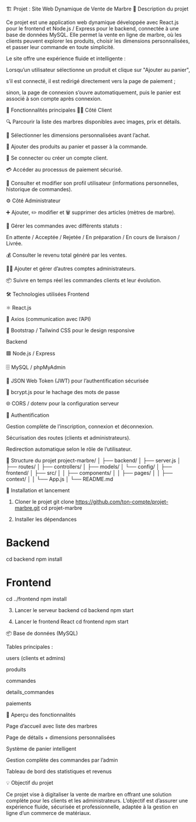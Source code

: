 🏗️ Projet : Site Web Dynamique de Vente de Marbre
📖 Description du projet

Ce projet est une application web dynamique développée avec React.js pour le frontend et Node.js / Express pour le backend, connectée à une base de données MySQL.
Elle permet la vente en ligne de marbre, où les clients peuvent explorer les produits, choisir les dimensions personnalisées, et passer leur commande en toute simplicité.

Le site offre une expérience fluide et intelligente :

Lorsqu’un utilisateur sélectionne un produit et clique sur "Ajouter au panier",

s’il est connecté, il est redirigé directement vers la page de paiement ;

sinon, la page de connexion s’ouvre automatiquement, puis le panier est associé à son compte après connexion.

👥 Fonctionnalités principales
🧑‍💻 Côté Client

🔍 Parcourir la liste des marbres disponibles avec images, prix et détails.

📏 Sélectionner les dimensions personnalisées avant l’achat.

🛒 Ajouter des produits au panier et passer à la commande.

🔐 Se connecter ou créer un compte client.

💳 Accéder au processus de paiement sécurisé.

👤 Consulter et modifier son profil utilisateur (informations personnelles, historique de commandes).

⚙️ Côté Administrateur

➕ Ajouter, ✏️ modifier et 🗑️ supprimer des articles (mètres de marbre).

👀 Gérer les commandes avec différents statuts :

En attente / Acceptée / Rejetée / En préparation / En cours de livraison / Livrée.

💰 Consulter le revenu total généré par les ventes.

👨‍💼 Ajouter et gérer d’autres comptes administrateurs.

📦 Suivre en temps réel les commandes clients et leur évolution.

🛠️ Technologies utilisées
Frontend

⚛️ React.js

🔄 Axios (communication avec l’API)

🎨 Bootstrap / Tailwind CSS pour le design responsive

Backend

🟩 Node.js / Express

🗄️ MySQL / phpMyAdmin

🔑 JSON Web Token (JWT) pour l’authentification sécurisée

🧱 bcrypt.js pour le hachage des mots de passe

🌐 CORS / dotenv pour la configuration serveur

🔐 Authentification

Gestion complète de l’inscription, connexion et déconnexion.

Sécurisation des routes (clients et administrateurs).

Redirection automatique selon le rôle de l’utilisateur.

🧾 Structure du projet
project-marbre/
│
├── backend/
│   ├── server.js
│   ├── routes/
│   ├── controllers/
│   ├── models/
│   └── config/
│
├── frontend/
│   ├── src/
│   │   ├── components/
│   │   ├── pages/
│   │   ├── context/
│   │   └── App.js
│
└── README.md

🚀 Installation et lancement
1. Cloner le projet
git clone https://github.com/ton-compte/projet-marbre.git
cd projet-marbre

2. Installer les dépendances
# Backend
cd backend
npm install

# Frontend
cd ../frontend
npm install

3. Lancer le serveur backend
cd backend
npm start

4. Lancer le frontend React
cd frontend
npm start

📦 Base de données (MySQL)

Tables principales :

users (clients et admins)

produits

commandes

details_commandes

paiements

📸 Aperçu des fonctionnalités

Page d’accueil avec liste des marbres

Page de détails + dimensions personnalisées

Système de panier intelligent

Gestion complète des commandes par l’admin

Tableau de bord des statistiques et revenus

💡 Objectif du projet

Ce projet vise à digitaliser la vente de marbre en offrant une solution complète pour les clients et les administrateurs.
L’objectif est d’assurer une expérience fluide, sécurisée et professionnelle, adaptée à la gestion en ligne d’un commerce de matériaux.